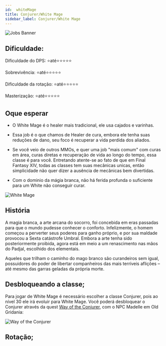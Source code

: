 ```yaml
---
id:  whiteMage
title: Conjurer/White Mage
sidebar_label: Conjurer/White Mage 
---
```

![Jobs Banner](https://i.imgur.com/dX4UQ0n.png)
## Dificuldade: 
 Dificuldade do DPS: ⭐até⭐⭐⭐⭐⭐ 

 Sobrevivência: ⭐até⭐⭐⭐⭐⭐

 Dificuldade da rotação: ⭐até⭐⭐⭐⭐⭐

 Masterização: ⭐até⭐⭐⭐⭐⭐
## Oque esperar

- O White Mage é o healer mais tradicional, ele usa cajados e varinhas.

- Essa job é o que chamos de Healer de cura, embora ele tenha suas reduções de dano, seu foco é recuperar a vida perdida dos aliados.

- Se você veio de outros MMOs, e quer uma job "mais comum" com curas em área, curas diretas e recuperação de vida ao longo do tempo, essa classe é para você. Entretando atente-se ao fato de que em Final Fantasy XIV, todas as classes tem suas mecânicas unicas, então simplicidade não quer dizer a ausência de mecânicas bem divertidas.

- Com o dominio da mágia branca, não há ferida profunda o suficiente para um White não conseguir curar.

![White Mage](https://i.imgur.com/LQf4z37.png)
## História

A magia branca, a arte arcana do socorro, foi concebida em eras passadas para que o mundo pudesse conhecer o conforto. Infelizmente, o homem começou a perverter seus poderes para ganho próprio, e por sua maldade provocou a Sexta catástrofe Umbral. Embora a arte tenha sido posteriormente proibida, agora está em meio a um renascimento nas mãos do Padjal, escolhido dos elementais.

Aqueles que trilham o caminho do mago branco são curandeiros sem igual, possuidores do poder de libertar companheiros das mais terríveis aflições – até mesmo das garras geladas da própria morte.
## Desbloqueando a classe;

Para jogar de White Mage é necessário escolher a classe Conjurer, pois ao nível 30 ele irá evoluir para White Mage. Você poderá desbloquear o Conjurer através da quest [Way of the Conjurer](https://na.finalfantasyxiv.com/lodestone/playguide/db/quest/b4758d83d19/), com o NPC Madelle em Old Gridania:

![Way of the Conjurer](https://i.imgur.com/xg74pkq.png)




## Rotação;